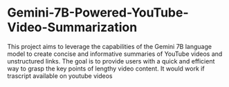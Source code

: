 # Gemini-7B-Powered-YouTube-Video-Summarization
This project aims to leverage the capabilities of the Gemini 7B language model to create concise and informative summaries of YouTube videos and unstructured links. The goal is to provide users with a quick and efficient way to grasp the key points of lengthy video content.
It would work if trascript available on youtube videos

